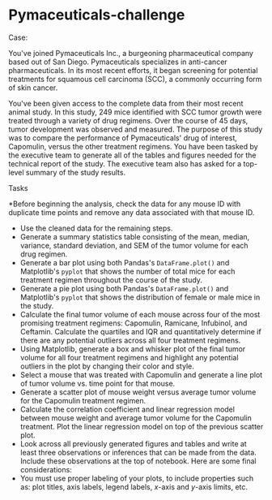 # Pymaceuticals-challenge
Case:

You've joined Pymaceuticals Inc., a burgeoning pharmaceutical company based out of San Diego. Pymaceuticals specializes in anti-cancer pharmaceuticals. In its most recent efforts, it began screening for potential treatments for squamous cell carcinoma (SCC), a commonly occurring form of skin cancer.

You've been given access to the complete data from their most recent animal study. In this study, 249 mice identified with SCC tumor growth were treated through a variety of drug regimens. Over the course of 45 days, tumor development was observed and measured. The purpose of this study was to compare the performance of Pymaceuticals' drug of interest, Capomulin, versus the other treatment regimens. You have been tasked by the executive team to generate all of the tables and figures needed for the technical report of the study. The executive team also has asked for a top-level summary of the study results.

Tasks

*Before beginning the analysis, check the data for any mouse ID with duplicate time points and remove any data associated with that mouse ID.
* Use the cleaned data for the remaining steps.
* Generate a summary statistics table consisting of the mean, median, variance, standard deviation, and SEM of the tumor volume for each drug regimen.
* Generate a bar plot using both Pandas's `DataFrame.plot()` and Matplotlib's `pyplot` that shows  the number of total mice for each treatment regimen throughout the course of the study.
* Generate a pie plot using both Pandas's `DataFrame.plot()` and Matplotlib's `pyplot` that shows the distribution of female or male mice in the study.
* Calculate the final tumor volume of each mouse across four of the most promising treatment regimens: Capomulin, Ramicane, Infubinol, and Ceftamin. Calculate the quartiles and IQR and quantitatively determine if there are any potential outliers across all four treatment regimens.
* Using Matplotlib, generate a box and whisker plot of the final tumor volume for all four treatment regimens and highlight any potential outliers in the plot by changing their color and style.
* Select a mouse that was treated with Capomulin and generate a line plot of tumor volume vs. time point for that mouse.
* Generate a scatter plot of mouse weight versus average tumor volume for the Capomulin treatment regimen.
* Calculate the correlation coefficient and linear regression model between mouse weight and average tumor volume for the Capomulin treatment. Plot the linear regression model on top of the previous scatter plot.
* Look across all previously generated figures and tables and write at least three observations or inferences that can be made from the data. Include these observations at the top of notebook.
Here are some final considerations:
* You must use proper labeling of your plots, to include properties such as: plot titles, axis labels, legend labels, _x_-axis and _y_-axis limits, etc.
